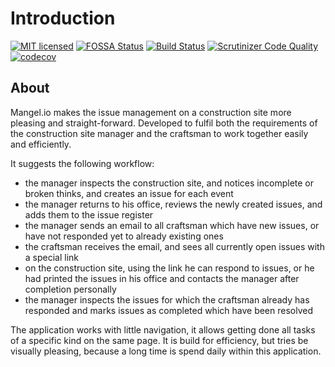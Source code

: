 # Introduction
[![MIT licensed](https://img.shields.io/badge/license-MIT-blue.svg)](./LICENSE) 
[![FOSSA Status](https://app.fossa.io/api/projects/git%2Bgithub.com%2Fmangelio%2Fapp.svg?type=shield)](https://app.fossa.io/projects/git%2Bgithub.com%2Fmangelio%2Fapp?ref=badge_shield)
[![Build Status](https://travis-ci.org/mangelio/app.svg?branch=master)](https://travis-ci.org/mangelio/app)
[![Scrutinizer Code Quality](https://scrutinizer-ci.com/g/mangelio/app/badges/quality-score.png?b=master)](https://scrutinizer-ci.com/g/mangelio/app/?branch=master)
[![codecov](https://codecov.io/gh/mangelio/app/branch/master/graph/badge.svg)](https://codecov.io/gh/mangelio/app) 


## About
Mangel.io makes the issue management on a construction site more pleasing and straight-forward. 
Developed to fulfil both the requirements of the construction site manager and the craftsman to work together easily and efficiently.

It suggests the following workflow:
 - the manager inspects the construction site, and notices incomplete or broken thinks, and creates an issue for each event
 - the manager returns to his office, reviews the newly created issues, and adds them to the issue register
 - the manager sends an email to all craftsman which have new issues, or have not responded yet to already existing ones
 - the craftsman receives the email, and sees all currently open issues with a special link
 - on the construction site, using the link he can respond to issues, or he had printed the issues in his office and contacts the manager after completion personally
 - the manager inspects the issues for which the craftsman already has responded and marks issues as completed which have been resolved
 
The application works with little navigation, it allows getting done all tasks of a specific kind on the same page.
It is build for efficiency, but tries be visually pleasing, because a long time is spend daily within this application.